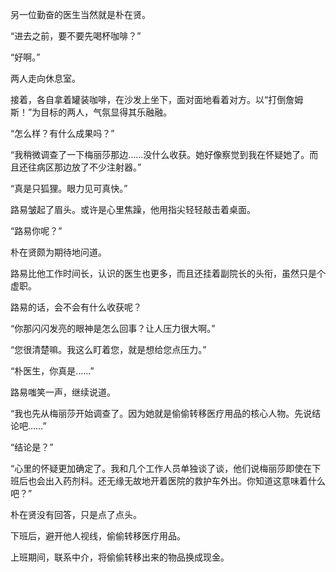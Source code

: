 另一位勤奋的医生当然就是朴在贤。

“进去之前，要不要先喝杯咖啡？”

“好啊。”

两人走向休息室。

接着，各自拿着罐装咖啡，在沙发上坐下，面对面地看着对方。以“打倒詹姆斯！”为目标的两人，气氛显得其乐融融。

“怎么样？有什么成果吗？”

“我稍微调查了一下梅丽莎那边……没什么收获。她好像察觉到我在怀疑她了。而且还往病区那边放了不少注射器。”

“真是只狐狸。眼力见可真快。”

路易皱起了眉头。或许是心里焦躁，他用指尖轻轻敲击着桌面。

“路易你呢？”

朴在贤颇为期待地问道。

路易比他工作时间长，认识的医生也更多，而且还挂着副院长的头衔，虽然只是个虚职。

路易的话，会不会有什么收获呢？

“你那闪闪发亮的眼神是怎么回事？让人压力很大啊。”

“您很清楚嘛。我这么盯着您，就是想给您点压力。”

“朴医生，你真是……”

路易嗤笑一声，继续说道。

“我也先从梅丽莎开始调查了。因为她就是偷偷转移医疗用品的核心人物。先说结论吧……”

“结论是？”

“心里的怀疑更加确定了。我和几个工作人员单独谈了谈，他们说梅丽莎即使在下班后也会出入药剂科。还无缘无故地开着医院的救护车外出。你知道这意味着什么吧？”

朴在贤没有回答，只是点了点头。

下班后，避开他人视线，偷偷转移医疗用品。

上班期间，联系中介，将偷偷转移出来的物品换成现金。